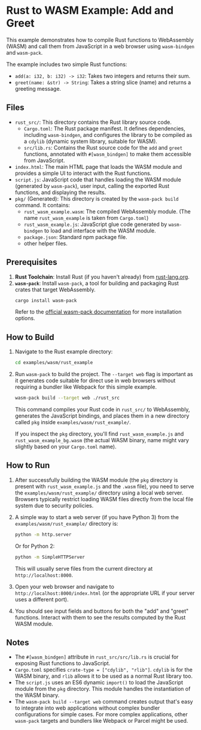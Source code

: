 # Rust to WASM Example: Add and Greet

This example demonstrates how to compile Rust functions to WebAssembly (WASM) and call them from JavaScript in a web browser using `wasm-bindgen` and `wasm-pack`.

The example includes two simple Rust functions:
- `add(a: i32, b: i32) -> i32`: Takes two integers and returns their sum.
- `greet(name: &str) -> String`: Takes a string slice (name) and returns a greeting message.

## Files

- `rust_src/`: This directory contains the Rust library source code.
    - `Cargo.toml`: The Rust package manifest. It defines dependencies, including `wasm-bindgen`, and configures the library to be compiled as a `cdylib` (dynamic system library, suitable for WASM).
    - `src/lib.rs`: Contains the Rust source code for the `add` and `greet` functions, annotated with `#[wasm_bindgen]` to make them accessible from JavaScript.
- `index.html`: The main HTML page that loads the WASM module and provides a simple UI to interact with the Rust functions.
- `script.js`: JavaScript code that handles loading the WASM module (generated by `wasm-pack`), user input, calling the exported Rust functions, and displaying the results.
- `pkg/` (Generated): This directory is created by the `wasm-pack build` command. It contains:
    - `rust_wasm_example.wasm`: The compiled WebAssembly module. (The name `rust_wasm_example` is taken from `Cargo.toml`)
    - `rust_wasm_example.js`: JavaScript glue code generated by `wasm-bindgen` to load and interface with the WASM module.
    - `package.json`: Standard npm package file.
    - other helper files.

## Prerequisites

1.  **Rust Toolchain**: Install Rust (if you haven't already) from [rust-lang.org](https://www.rust-lang.org/tools/install).
2.  **`wasm-pack`**: Install `wasm-pack`, a tool for building and packaging Rust crates that target WebAssembly.
    ```bash
    cargo install wasm-pack
    ```
    Refer to the [official wasm-pack documentation](https://rustwasm.github.io/wasm-pack/installer/) for more installation options.

## How to Build

1.  Navigate to the Rust example directory:
    ```bash
    cd examples/wasm/rust_example
    ```
2.  Run `wasm-pack` to build the project. The `--target web` flag is important as it generates code suitable for direct use in web browsers without requiring a bundler like Webpack for this simple example.
    ```bash
    wasm-pack build --target web ./rust_src
    ```
    This command compiles your Rust code in `rust_src/` to WebAssembly, generates the JavaScript bindings, and places them in a new directory called `pkg` inside `examples/wasm/rust_example/`.

    If you inspect the `pkg` directory, you'll find `rust_wasm_example.js` and `rust_wasm_example_bg.wasm` (the actual WASM binary, name might vary slightly based on your `Cargo.toml` name).

## How to Run

1.  After successfully building the WASM module (the `pkg` directory is present with `rust_wasm_example.js` and the `.wasm` file), you need to serve the `examples/wasm/rust_example/` directory using a local web server. Browsers typically restrict loading WASM files directly from the local file system due to security policies.

2.  A simple way to start a web server (if you have Python 3) from the `examples/wasm/rust_example/` directory is:
    ```bash
    python -m http.server
    ```
    Or for Python 2:
    ```bash
    python -m SimpleHTTPServer
    ```
    This will usually serve files from the current directory at `http://localhost:8000`.

3.  Open your web browser and navigate to `http://localhost:8000/index.html` (or the appropriate URL if your server uses a different port).

4.  You should see input fields and buttons for both the "add" and "greet" functions. Interact with them to see the results computed by the Rust WASM module.

## Notes

- The `#[wasm_bindgen]` attribute in `rust_src/src/lib.rs` is crucial for exposing Rust functions to JavaScript.
- `Cargo.toml` specifies `crate-type = ["cdylib", "rlib"]`. `cdylib` is for the WASM binary, and `rlib` allows it to be used as a normal Rust library too.
- The `script.js` uses an ES6 dynamic `import()` to load the JavaScript module from the `pkg` directory. This module handles the instantiation of the WASM binary.
- The `wasm-pack build --target web` command creates output that's easy to integrate into web applications without complex bundler configurations for simple cases. For more complex applications, other `wasm-pack` targets and bundlers like Webpack or Parcel might be used.
